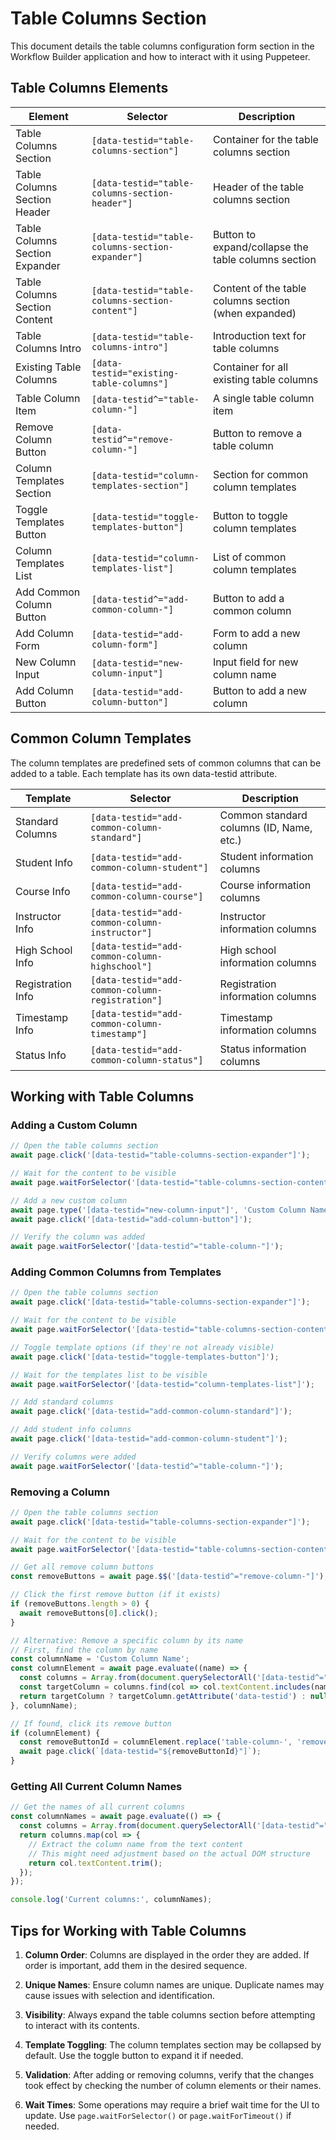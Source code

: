 # Table Columns Section

This document details the table columns configuration form section in the Workflow Builder application and how to interact with it using Puppeteer.

## Table Columns Elements

| Element | Selector | Description |
|---------|----------|-------------|
| Table Columns Section | `[data-testid="table-columns-section"]` | Container for the table columns section |
| Table Columns Section Header | `[data-testid="table-columns-section-header"]` | Header of the table columns section |
| Table Columns Section Expander | `[data-testid="table-columns-section-expander"]` | Button to expand/collapse the table columns section |
| Table Columns Section Content | `[data-testid="table-columns-section-content"]` | Content of the table columns section (when expanded) |
| Table Columns Intro | `[data-testid="table-columns-intro"]` | Introduction text for table columns |
| Existing Table Columns | `[data-testid="existing-table-columns"]` | Container for all existing table columns |
| Table Column Item | `[data-testid^="table-column-"]` | A single table column item |
| Remove Column Button | `[data-testid^="remove-column-"]` | Button to remove a table column |
| Column Templates Section | `[data-testid="column-templates-section"]` | Section for common column templates |
| Toggle Templates Button | `[data-testid="toggle-templates-button"]` | Button to toggle column templates |
| Column Templates List | `[data-testid="column-templates-list"]` | List of common column templates |
| Add Common Column Button | `[data-testid^="add-common-column-"]` | Button to add a common column |
| Add Column Form | `[data-testid="add-column-form"]` | Form to add a new column |
| New Column Input | `[data-testid="new-column-input"]` | Input field for new column name |
| Add Column Button | `[data-testid="add-column-button"]` | Button to add a new column |

## Common Column Templates

The column templates are predefined sets of common columns that can be added to a table. Each template has its own data-testid attribute.

| Template | Selector | Description |
|----------|----------|-------------|
| Standard Columns | `[data-testid="add-common-column-standard"]` | Common standard columns (ID, Name, etc.) |
| Student Info | `[data-testid="add-common-column-student"]` | Student information columns |
| Course Info | `[data-testid="add-common-column-course"]` | Course information columns |
| Instructor Info | `[data-testid="add-common-column-instructor"]` | Instructor information columns |
| High School Info | `[data-testid="add-common-column-highschool"]` | High school information columns |
| Registration Info | `[data-testid="add-common-column-registration"]` | Registration information columns |
| Timestamp Info | `[data-testid="add-common-column-timestamp"]` | Timestamp information columns |
| Status Info | `[data-testid="add-common-column-status"]` | Status information columns |

## Working with Table Columns

### Adding a Custom Column

```javascript
// Open the table columns section
await page.click('[data-testid="table-columns-section-expander"]');

// Wait for the content to be visible
await page.waitForSelector('[data-testid="table-columns-section-content"]');

// Add a new custom column
await page.type('[data-testid="new-column-input"]', 'Custom Column Name');
await page.click('[data-testid="add-column-button"]');

// Verify the column was added
await page.waitForSelector('[data-testid^="table-column-"]');
```

### Adding Common Columns from Templates

```javascript
// Open the table columns section
await page.click('[data-testid="table-columns-section-expander"]');

// Wait for the content to be visible
await page.waitForSelector('[data-testid="table-columns-section-content"]');

// Toggle template options (if they're not already visible)
await page.click('[data-testid="toggle-templates-button"]');

// Wait for the templates list to be visible
await page.waitForSelector('[data-testid="column-templates-list"]');

// Add standard columns
await page.click('[data-testid="add-common-column-standard"]');

// Add student info columns
await page.click('[data-testid="add-common-column-student"]');

// Verify columns were added
await page.waitForSelector('[data-testid^="table-column-"]');
```

### Removing a Column

```javascript
// Open the table columns section
await page.click('[data-testid="table-columns-section-expander"]');

// Wait for the content to be visible
await page.waitForSelector('[data-testid="table-columns-section-content"]');

// Get all remove column buttons
const removeButtons = await page.$$('[data-testid^="remove-column-"]');

// Click the first remove button (if it exists)
if (removeButtons.length > 0) {
  await removeButtons[0].click();
}

// Alternative: Remove a specific column by its name
// First, find the column by name
const columnName = 'Custom Column Name';
const columnElement = await page.evaluate((name) => {
  const columns = Array.from(document.querySelectorAll('[data-testid^="table-column-"]'));
  const targetColumn = columns.find(col => col.textContent.includes(name));
  return targetColumn ? targetColumn.getAttribute('data-testid') : null;
}, columnName);

// If found, click its remove button
if (columnElement) {
  const removeButtonId = columnElement.replace('table-column-', 'remove-column-');
  await page.click(`[data-testid="${removeButtonId}"]`);
}
```

### Getting All Current Column Names

```javascript
// Get the names of all current columns
const columnNames = await page.evaluate(() => {
  const columns = Array.from(document.querySelectorAll('[data-testid^="table-column-"]'));
  return columns.map(col => {
    // Extract the column name from the text content
    // This might need adjustment based on the actual DOM structure
    return col.textContent.trim();
  });
});

console.log('Current columns:', columnNames);
```

## Tips for Working with Table Columns

1. **Column Order**: Columns are displayed in the order they are added. If order is important, add them in the desired sequence.

2. **Unique Names**: Ensure column names are unique. Duplicate names may cause issues with selection and identification.

3. **Visibility**: Always expand the table columns section before attempting to interact with its contents.

4. **Template Toggling**: The column templates section may be collapsed by default. Use the toggle button to expand it if needed.

5. **Validation**: After adding or removing columns, verify that the changes took effect by checking the number of column elements or their names.

6. **Wait Times**: Some operations may require a brief wait time for the UI to update. Use `page.waitForSelector()` or `page.waitForTimeout()` if needed.
